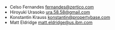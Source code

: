* Celso Fernandes <fernandes@zertico.com>
* Hiroyuki Urasoko <ura.58.58@gmail.com>
* Konstantin Krauss <konstantin@propertybase.com>
* Matt Eldridge <matt.eldridge@us.ibm.com>
